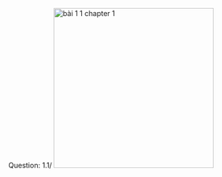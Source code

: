 Question:
1.1/
<img width="318" alt="bài 1 1 chapter 1" src="https://github.com/user-attachments/assets/cfe79336-6a9d-4aec-9883-95bd64f257b7">

